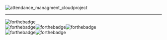 ![attendance_managment_cloudproject](https://socialify.git.ci/Cypher-H/attendance_managment_cloudproject/image?description=1&forks=1&issues=1&language=1&owner=1&pulls=1&theme=Light)

<hr>

![forthebadge](https://forthebadge.com/images/badges/made-with-javascript.svg)<br> ![forthebadge](https://forthebadge.com/images/badges/uses-html.svg)![forthebadge](https://forthebadge.com/images/badges/uses-git.svg)![forthebadge](https://forthebadge.com/images/badges/uses-css.svg)<br>![forthebadge](https://forthebadge.com/images/badges/built-with-love.svg)![forthebadge](https://forthebadge.com/images/badges/built-by-developers.svg)
